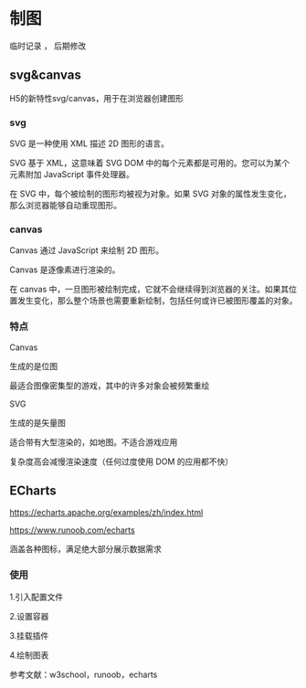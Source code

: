 # 制图

临时记录 ， 后期修改

## svg&canvas 
H5的新特性svg/canvas，用于在浏览器创建图形

### svg
SVG 是一种使用 XML 描述 2D 图形的语言。

SVG 基于 XML，这意味着 SVG DOM 中的每个元素都是可用的。您可以为某个元素附加 JavaScript 事件处理器。

在 SVG 中，每个被绘制的图形均被视为对象。如果 SVG 对象的属性发生变化，那么浏览器能够自动重现图形。

### canvas
Canvas 通过 JavaScript 来绘制 2D 图形。

Canvas 是逐像素进行渲染的。

在 canvas 中，一旦图形被绘制完成，它就不会继续得到浏览器的关注。如果其位置发生变化，那么整个场景也需要重新绘制，包括任何或许已被图形覆盖的对象。

### 特点
Canvas

生成的是位图

最适合图像密集型的游戏，其中的许多对象会被频繁重绘

SVG

生成的是矢量图

适合带有大型渲染的，如地图。不适合游戏应用

复杂度高会减慢渲染速度（任何过度使用 DOM 的应用都不快）


## ECharts

https://echarts.apache.org/examples/zh/index.html

https://www.runoob.com/echarts

涵盖各种图标，满足绝大部分展示数据需求

### 使用
1.引入配置文件

2.设置容器

3.挂载插件

4.绘制图表


参考文献：w3school，runoob，echarts
